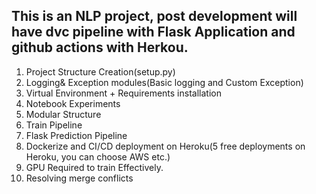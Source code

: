 ## This is an NLP project, post development will have dvc pipeline with Flask Application and github actions with Herkou.

1. Project Structure Creation(setup.py)
2. Logging& Exception modules(Basic logging and Custom Exception)
3. Virtual Environment + Requirements installation
4. Notebook Experiments
5. Modular Structure
6. Train Pipeline
8. Flask Prediction Pipeline
9. Dockerize and CI/CD deployment on Heroku(5 free deployments on Heroku, you can choose AWS etc.)
10. GPU Required to train Effectively.
11. Resolving merge conflicts